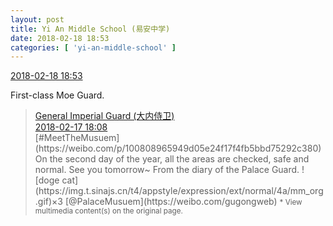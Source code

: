 ```yaml
---
layout: post
title: Yi An Middle School (易安中学)
date: 2018-02-18 18:53
categories: [ 'yi-an-middle-school' ]
---
```


<div class="weibo-info">
  <a href="https://weibo.com/6074218720/G3Icbg1Y7">2018-02-18 18:53</a>
</div>

First-class Moe Guard.

<!-- more -->

> <div class="weibo-post-name">
>   <a href="https://weibo.com/u/2709369535">General Imperial Guard (大内侍卫)</a>
> </div>
> <div class="weibo-info">
>   <a href="https://weibo.com/2709369535/G3ytnp5ys">2018-02-17 18:08</a>
> </div>
> [#MeetTheMusuem](https://weibo.com/p/100808965949d05e24f17f4fb5bbd75292c380) On the second day of the year, all the areas are checked, safe and normal. See you tomorrow~ From the diary of the Palace Guard. ![doge cat](https://img.t.sinajs.cn/t4/appstyle/expression/ext/normal/4a/mm_org.gif)×3 [@PalaceMusuem](https://weibo.com/gugongweb)  
> <small>* View multimedia content(s) on the original page.</small>
